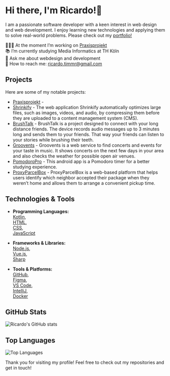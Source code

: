 # Hi there, I'm Ricardo!🌟 
I am a passionate software developer with a keen interest in web design and web development. I enjoy learning new technologies and applying them to solve real-world problems.
Please check out my [portfolio!](https://ricardotimmr.github.io/portfolio-page/)

👨🏽‍💻 At the moment I’m working on [Praxisprojekt](https://github.com/ricardotimmr/praxisprojekt-2025)<br>
📚 I’m currently studying Media Informatics at TH Köln<br>
💬 Ask me about webdesign and development<br>
📮 How to reach me: ricardo.timmr@gmail.com<br>

## Projects
Here are some of my notable projects:

- [Praxisprojekt](https://github.com/ricardotimmr/praxisprojekt-2025) - 
- [Shrinkify](https://github.com/ricardotimmr/entwicklungsprojekt-shrinkify) - The web application Shrinkify automatically optimizes large files, such as images, videos, and audio, by compressing them before they are uploaded to a content management system (CMS).
- [BrushTalk](https://github.com/ricardotimmr/iot-brushtalkdevice) - BrushTalk is a project designed to connect with your long distance friends. The device records audio messages up to 3 minutes long and sends them to your friends. That way your friends can listen to your stories while brushing their teeth.
- [Groovents](https://github.com/ricardotimmr/timm_henrichsmeyer_zink_GDW_WS2324) - Groovents is a web service to find concerts and events for your taste in music. It shows concerts on the next few days in your area and also checks the weather for possible open air venues.
- [PomodoroPro](https://github.com/ricardotimmr/PomodoPro-Team22) - This android app is a Pomodoro timer for a better studying experience.
- [ProxyParcelBox](https://github.com/ricardotimmr/proxyparcelbox_ricardo_timm) - ProxyParcelBox is a web-based platform that helps users identify which neighbor accepted their package when they weren’t home and allows them to arrange a convenient pickup time.


## Technologies & Tools  

- **Programming Languages:**  
  [Kotlin](https://kotlinlang.org/docs/home.html),  
  [HTML](https://developer.mozilla.org/en-US/docs/Web/HTML),  
  [CSS](https://developer.mozilla.org/en-US/docs/Web/CSS),  
  [JavaScript](https://developer.mozilla.org/en-US/docs/Web/JavaScript)  

- **Frameworks & Libraries:**  
  [Node.js](https://img.shields.io/badge/-Node.js-339933?style=flat&logo=nodedotjs&logoColor=white),  
  [Vue.js](https://vuejs.org),  
  [Sharp](https://sharp.pixelplumbing.com/)  

- **Tools & Platforms:**  
  [GitHub](https://github.com),  
  [Figma](https://www.figma.com/de-de/),  
  [VS Code](https://code.visualstudio.com),  
  [IntelliJ](https://www.jetbrains.com/de-de/idea/),  
  [Docker](https://www.docker.com/get-started/)  

## GitHub Stats
![Ricardo's GitHub stats](https://github-readme-stats.vercel.app/api?username=ricardotimmr&show_icons=true&theme=radical)

## Top Languages
![Top Languages](https://github-readme-stats.vercel.app/api/top-langs/?username=ricardotimmr&layout=compact&theme=radical)

Thank you for visiting my profile!
Feel free to check out my repositories and get in touch!
